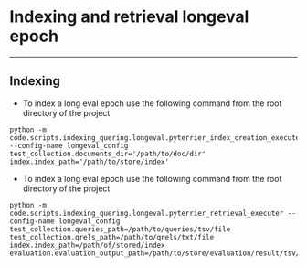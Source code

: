 # Indexing and retrieval longeval epoch

---
## Indexing 
- To index a long eval epoch use the following command from the root directory of the project

```commandline
python -m code.scripts.indexing_quering.longeval.pyterrier_index_creation_executer --config-name longeval_config test_collection.documents_dir='/path/to/doc/dir' index.index_path='/path/to/store/index'
```

- To index a long eval epoch use the following command from the root directory of the project

```commandline
python -m code.scripts.indexing_quering.longeval.pyterrier_retrieval_executer --config-name longeval_config test_collection.queries_path=/path/to/queries/tsv/file test_collection.qrels_path=/path/to/qrels/txt/file index.index_path=/path/of/stored/index evaluation.evaluation_output_path=/path/to/store/evaluation/result/tsv/file
```

